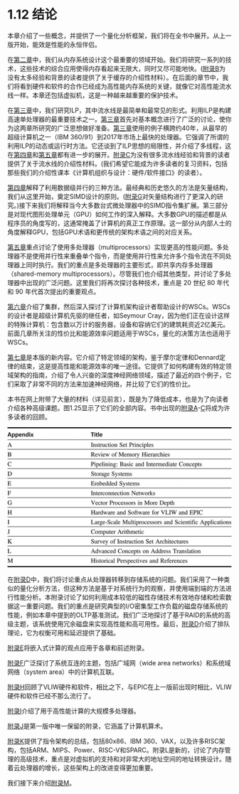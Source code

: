 # 1.12 结论

本章介绍了一些概念，并提供了一个量化分析框架，我们将在全书中展开。从上一版开始，能效是性能的永恒伴侣。

在[第二章](../di-er-zhang-nei-cun-ceng-ci-jie-gou-she-ji.md)中，我们从内存系统设计这个最重要的领域开始。我们将研究一系列的技术，这些技术的综合应用使得内存看起来无限大，同时又尽可能地快。([附录B](../fu-lubnei-cun-ceng-ci-jie-gou-de-hui-gu/)为没有太多经验和背景的读者提供了关于缓存的介绍性材料）。在后面的章节中，我们将看到硬件和软件的合作已经成为高性能内存系统的关键，就像它对高性能流水线一样。本章还包括虚拟机，这是一种越来越重要的保护技术。

在[第三章](../di-san-zhang-zhi-ling-ji-bing-hang-ji-qi-ying-yong.md)中，我们研究ILP，其中流水线是最简单和最常见的形式。利用ILP是构建高速单处理器的最重要技术之一。[第三章](../di-san-zhang-zhi-ling-ji-bing-hang-ji-qi-ying-yong.md)首先对基本概念进行了广泛的讨论，使你为这两章所研究的广泛思想做好准备。[第三章](../di-san-zhang-zhi-ling-ji-bing-hang-ji-qi-ying-yong.md)使用的例子横跨约40年，从最早的超级计算机之一（IBM 360/91）到2017年市场上最快的处理器。它强调了所谓的利用ILP的动态或运行时方法。它还谈到了ILP思想的局限性，并介绍了多线程，这在[第四章](../di-si-zhang-shi-liang-simd-he-gpu-jia-gou-zhong-de-shu-ju-ji-bing-hang-xing.md)和[第五章](../di-wu-zhang-xian-cheng-ji-bing-hang.md)都有进一步的展开。[附录C](../fu-lucliu-shui-xian-chu-ji-he-zhong-ji-gai-nian.md)为没有很多流水线经验和背景的读者提供了关于流水线的介绍性材料。(我们希望它能成为许多读者的复习资料，包括那些我们的介绍性课本《计算机组织与设计：硬件/软件接口》的读者）。

[第四章](../di-si-zhang-shi-liang-simd-he-gpu-jia-gou-zhong-de-shu-ju-ji-bing-hang-xing.md)解释了利用数据级并行的三种方法。最经典和历史悠久的方法是矢量结构，我们从这里开始，奠定SIMD设计的原则。([附录G](../fu-lugshen-ru-xiang-liang-chu-li-qi.md)对矢量结构进行了更深入的研究。)接下来我们将解释当今大多数台式微处理器中的SIMD指令集扩展。第三部分是对现代图形处理单元（GPU）如何工作的深入解释。大多数GPU的描述都是从程序员的角度写的，这通常掩盖了计算机的真正工作原理。这一部分从内部人士的角度解释GPU，包括GPU术语和更传统的架构术语之间的对应关系。

[第五章](../di-wu-zhang-xian-cheng-ji-bing-hang.md)重点讨论了使用多处理器（multiprocessors）实现更高的性能问题。多处理器不是使用并行性来重叠单个指令，而是使用并行性来允许多个指令流在不同处理器上同时执行。我们的重点是多处理器的主要形式，即共享内存多处理器（shared-memory multiprocessors）。尽管我们也介绍其他类型，并讨论了多处理器中出现的广泛问题。这里我们将再次探讨各种技术，重点是 20 世纪 80 年代和 90 年代首次提出的重要观点。

[第六章](../di-liu-zhang-da-gui-mo-shu-ju-zhong-xin-ji-ji-suan-ji-de-bing-hang-xing-qing-qiu-ji-bing-hang-rlp-he.md)介绍了集群，然后深入探讨了计算机架构设计者帮助设计的WSCs。WSCs的设计者是超级计算机先驱的继任者，如Seymour Cray，因为他们正在设计这样的特殊计算机：包含数以万计的服务器，设备和容纳它们的建筑耗资近2亿美元。前面几章所关注的性价比和能源效率问题适用于WSCs，量化的决策方法也适用于WSCs。

[第七章](../di-qi-zhang-ling-yu-te-ding-jia-gou-dsa.md)是本版的新内容。它介绍了特定领域的架构，鉴于摩尔定律和Dennard定律的结束，这是提高性能和能源效率的唯一途径。它提供了如何构建有效的特定领域架构的指南，介绍了令人兴奋的深度神经网络领域，描述了最近的四个例子，它们采取了非常不同的方法来加速神经网络，并比较了它们的性价比。

本书在网上附带了大量的材料（详见前言），既是为了降低成本，也是为了向读者介绍各种高级课题。图1.25显示了它们的全部内容。书中出现的[附录A](../fu-luazhi-ling-ji-she-ji-yuan-ze.md)-[C](../fu-lucliu-shui-xian-chu-ji-he-zhong-ji-gai-nian.md)将成为许多读者的回顾。

![图1.25 附录列表。](../.gitbook/assets/NeatReader-1656480822434.png)

在[附录D](../fu-ludcun-chu-xi-tong.md)中，我们将讨论重点从处理器转移到存储系统的问题。我们采用了一种类似的量化分析方法，但这种方法是基于对系统行为的观察，并使用端到端的方法进行性能分析。本附录讨论了如何利用成本较低的磁性存储技术有效地存储和检索数据这一重要问题。我们的重点是研究典型的I/O密集型工作负载的磁盘存储系统的性能，例如本章中提到的OLTP基准测试。我们广泛地探讨了基于RAID的系统的高级主题，该系统使用冗余磁盘来实现高性能和高可用性。最后，[附录D](../fu-ludcun-chu-xi-tong.md)介绍了排队理论，它为权衡可用和延迟提供了基础。

[附录E](../fu-lueqian-ru-shi-xi-tong.md)将嵌入式计算的观点应用于各章和前述附录。

[附录F](../fu-lufduo-ji-hu-lian.md)广泛探讨了系统互连的主题，包括广域网（wide area networks）和系统域网络（system area）中的计算机互联。

[附录H](../fu-lu-hvliw-he-epic-de-ying-jian-he-ruan-jian.md)回顾了VLIW硬件和软件，相比之下，与EPIC在上一版前出现时相比，VLIW硬件和软件已经不那么流行了。

[附录I](../fu-luida-gui-mo-duo-chu-li-qi-he-ke-xue-ji-suan-de-ying-yong.md)介绍了用于高性能计算的大规模多处理器。

[附录J](../fu-lujji-suan-ji-suan-shu-arithmetic-xiang-guan.md)是第一版中唯一保留的附录，它涵盖了计算机算术。

[附录K](../fu-lukzhi-ling-ji-jia-gou-de-hui-gu.md)提供了指令架构的总结，包括80x86、IBM 360、VAX，以及许多RISC架构，包括ARM、MIPS、Power、RISC-V和SPARC。附录L是新的，讨论了内存管理的高级技术，重点是对虚拟机的支持和对非常大的地址空间的地址转换设计。随着云处理器的增长，这些架构上的改进变得更加重要。

我们接下来介绍[附录M](../fu-lumli-shi-guan-dian-he-can-kao-wen-xian.md)。

